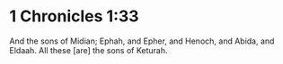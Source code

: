 # 1 Chronicles 1:33

And the sons of Midian; Ephah, and Epher, and Henoch, and Abida, and Eldaah. All these [are] the sons of Keturah.
